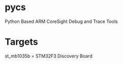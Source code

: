 # pycs
Python Based ARM CoreSight Debug and Trace Tools

# Targets

st_mb1035b =  STM32F3 Discovery Board
